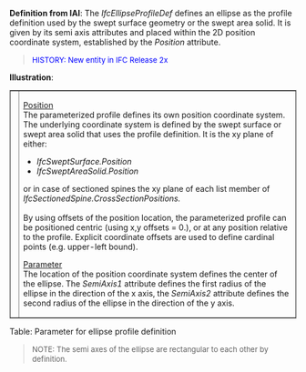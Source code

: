 **Definition
from IAI**: The _IfcEllipseProfileDef_ defines an ellipse as the profile definition used by the swept surface geometry or the swept area solid. It is given by its semi axis attributes and placed within the 2D position coordinate system, established by the _Position_ attribute.

> <font color="#0000ff" size="-1">HISTORY: New entity
in IFC
Release 2x </font>

**Illustration**:

<table border="1" cellpadding="2" cellspacing="2" frame="border" width="100%">
  <tbody>
    <tr>
      <td width="420"><a href="drawings/IfcEllipseProfileDef-Layout1.dwf"><img src="figures/IfcEllipseProfileDef-Layout1.gif" alt="ellipse profile" border="0" height="300" width="400"></a></td>
      <td align="left" valign="top" width="100%">
      <p><u>Position</u>
      <br>
The parameterized profile defines its own position coordinate system.
The underlying
coordinate system is defined by the swept surface or swept area solid
that uses the profile definition. It is the xy plane of either: </p>
      <ul>
        <li style="font-style: italic;">IfcSweptSurface.Position</li>
        <li style="font-style: italic;">IfcSweptAreaSolid.Position</li>
      </ul>
or in case of sectioned spines the xy plane of each list member of <span style="font-style: italic;">IfcSectionedSpine.CrossSectionPositions.</span>
      <br>
      <br>
By using offsets of the position location, the parameterized profile
can be positioned centric (using x,y offsets = 0.), or at any position
relative to the profile. Explicit coordinate offsets are used to define
cardinal points (e.g. upper-left bound).
      <p><u>Parameter</u>
      <br>
The location of the position coordinate system defines the center of
the ellipse. The <i>SemiAxis1</i>
attribute defines the first radius
of the ellipse in the direction of the x axis, the <i>SemiAxis2</i>
attribute defines the second radius of the ellipse in the direction of
the y axis.</p>
      </td>
    </tr>
  </tbody>
</table>

Table: Parameter for ellipse profile definition

> <font size="-1">NOTE: The semi axes of the ellipse are
rectangular to each other by definition.</font>